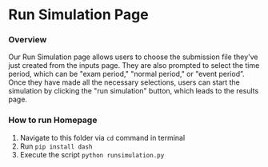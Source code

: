 # Run Simulation Page

### Overview

Our Run Simulation page allows users to choose the submission file they've just created from the inputs page. They are also prompted to select the time period, which can be "exam period," "normal period," or "event period”. Once they have made all the necessary selections, users can start the simulation by clicking the "run simulation" button, which leads to the results page.

### How to run Homepage
1. Navigate to this folder via `cd` command in terminal
2. Run `pip install dash`
3. Execute the script `python runsimulation.py`
